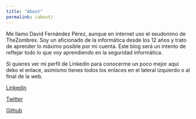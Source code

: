 ```yaml
---
title: "About"
permalink: /about/
---
```


Me llamo David Fernández Pérez, aunque en internet uso el seudonimo de TheZombrex. Soy un aficionado de la informática desde los 12 años y trato de aprender lo máximo posible por mi cuenta. Este blog será un intento de reflejar todo lo que voy aprendiendo en la seguridad informática.

Si quieres ver mi perfil de Linkedin para conocerme un poco mejor aqui deko el enlace, asimismo tienes todos los enlaces en el lateral izquierdo o al final de la web.

[Linkedin](https://www.linkedin.com/in/david-fernandez-perez/)

[Twitter](https://twitter.com/TheZombrex)

[Github](https://github.com/TheZombrex)

